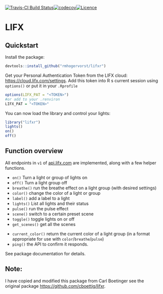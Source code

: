 <!-- README.md is generated from README.Rmd. Please edit that file -->
[![Travis-CI Build Status](https://travis-ci.org/RMHogervorst/lifxr.svg?branch=master)](https://travis-ci.org/RMHogervorst/lifxr)[![codecov](https://codecov.io/gh/RMHogervorst/lifxr/branch/master/graph/badge.svg)](https://codecov.io/gh/RMHogervorst/lifxr)[![Licence](https://img.shields.io/github/license/mashape/apistatus.svg)](http://choosealicense.com/licenses/mit/)

LIFX
====

Quickstart
----------

Install the package:

``` r
devtools::install_github("rmhogervorst/lifxr")
```

Get your Personal Authentication Token from the LIFX cloud: <https://cloud.lifx.com/settings>. Add this token into R s current session using `options()` or put it in your `.Rprofile`

``` r
options(LIFX_PAT = "<TOKEN>")
#or add to your .renviron
LIFX_PAT = "<TOKEN>"
```

You can now load the library and control your lights:

``` r
library("lifxr")
lights()
on()
off()
```

Function overview
-----------------

All endpoints in `v1` of [api.lifx.com](https://api.lifx.com) are implemented, along with a few helper functions.

-   `on()` Turn a light or group of lights on
-   `off()` Turn a light group off
-   `breathe()` run the breathe effect on a light group (with desired settings)
-   `color()` change the color of a light or group
-   `label()` add a label to a light
-   `lights()` List all lights and their status
-   `pulse()` run the pulse effect
-   `scene()` switch to a certain preset scene
-   `toggle()` toggle lights on or off
-   `get_scenes()` get all the scenes

<!-- API not working? 
- `parse_color()` Return the HSBK for a color string
-->
-   `current_color()` return the current color of a light group (in a format appropriate for use with `color`/`breathe`/`pulse`)
-   `ping()` the API to confirm it responds.

See package documentation for details.

Note:
-----

I have copied and modified this package from Carl Boetinger see the original package <https://github.com/cboettig/lifxr>.
